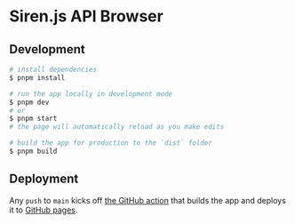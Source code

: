 # Siren.js API Browser

## Development

```sh
# install dependencies
$ pnpm install

# run the app locally in development mode
$ pnpm dev
# or
$ pnpm start
# the page will automatically reload as you make edits

# build the app for production to the `dist` folder
$ pnpm build
```

## Deployment

Any `push` to `main` kicks off [the GitHub action](https://github.com/siren-js/api-browser/actions/workflows/deploy.yaml) that builds the app and deploys it to [GitHub pages](https://github.com/siren-js/api-browser/deployments).
